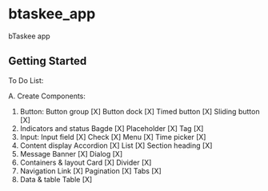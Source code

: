 # btaskee\_app

bTaskee app

## Getting Started

To Do List:

A. Create Components: 

1. Button:
Button group \[X]
Button dock \[X]
Timed button \[X]
 Sliding button \[X]
2. Indicators and status
Bagde \[X]
Placeholder \[X]
Tag \[X]
3. Input:
Input field \[X]
Check \[X]
Menu \[X]
Time picker \[X]
4. Content display
Accordion \[X]
List \[X]
Section heading \[X]
5. Message
Banner \[X]
Dialog \[X]
6. Containers & layout
Card \[X]
Divider \[X]
7. Navigation
Link \[X]
Pagination \[X]
Tabs \[X]
8. Data & table
Table \[X]



